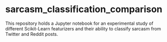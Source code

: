 # sarcasm_classification_comparison
This repository holds a Jupyter notebook for an experimental study of different Scikit-Learn featurizers and their ability to classify sarcasm from Twitter and Reddit posts.
